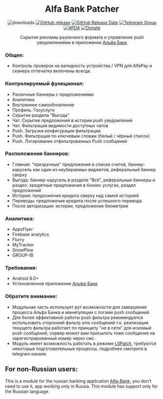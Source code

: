 <div align="center">
<h1>Alfa Bank Patcher</h1>

![downloads](https://img.shields.io/github/downloads/Xposed-Modules-Repo/ru.bluecat.alfabankpatcher/total)
[![GitHub release](https://img.shields.io/github/v/release/Xposed-Modules-Repo/ru.bluecat.alfabankpatcher)](https://github.com/Xposed-Modules-Repo/ru.bluecat.alfabankpatcher/releases)
[![GitHub Release Date](https://img.shields.io/github/release-date/Xposed-Modules-Repo/ru.bluecat.alfabankpatcher)](https://github.com/Xposed-Modules-Repo/ru.bluecat.alfabankpatcher/releases)
[![Telegram Group](https://img.shields.io/badge/Telegram-Group-blue.svg?logo=telegram)](https://t.me/lsposed_workshop)
[![4PDA](https://img.shields.io/badge/4PDA-Topic-blue)](https://4pda.to/forum/index.php?showtopic=603033&view=findpost&p=117766501)
[![Donate](https://img.shields.io/badge/Donate_Form-blue)](https://pay.cloudtips.ru/p/85f8cf00)

<p>Скрытие рекламы различного формата и управление push уведомлениями в приложении <a href="https://apps.rustore.ru/app/ru.alfabank.mobile.android">Альфа Банк</a></p>
</div>

### Общее:
- Контроль проверок на валидность устройства / VPN для AlfaPay и сканера отпечатка включены всегда.

### Контролируемый функционал:
- Различные баннеры с предложениями
- Аналитика
- Внутреннее самообновление
- Профиль. Госуслуги
- Скрытие раздела "Выгода"
- Чат. Скрытие предложений в истории push уведомлений
- Чат. Фильтрация видимости доступных чатов
- Push. Загрузка конфигурации фильтрации
- Push. Фильтрация по ключевым словам (белый / чёрный список)
- Push. Логирование отфильтрованных Push сообщений

### Расположения баннеров:
- Главная: "призрачные" предложения в списке счетов, баннер-карусель как один из неубираемых виджетов, реферальный баннер сверху
- Выгода: баннер-карусель в разделе "Всё", реферальные баннеры и раздел, кредитные предложения в бизнес услугах, раздел предложений
- История: предложения кредита сверху над самой историей
- Переводы: предложение кредита после успешного перевода
- После авторизации: истории, предложение биометрии

### Аналитика:
- AppsFlyer
- Firebase analytics
- Flurry
- MyTracker
- SnowPlow
- GROUP-IB

### Требования:
- Android 8.0+
- Установленное приложение [Альфа-Банк](https://www.rustore.ru/catalog/app/ru.alfabank.mobile.android)

### Обратите внимание:
- Модульная часть использует рут возможности для завершения процесса Альфа Банка и манипуляции с логами push сообщений.
- Для более эффективной работы push фильтра рекомендуется использовать сторонний фильтр sms сообщений т.к. реализация текущего фильтра работает по принципу "не в сети" для искомый push сообщений, сервер может вам присылать тоже сообщение на зарегистрированный номер через смс.
- Модуль имеет возможность работать в режиме [LSPatch](https://github.com/JingMatrix/LSPatch), требуются некоторые подготовительные процессы, подробнее смотрите в telegram канале.

## For non-Russian users:
This is a module for the russian banking application [Alfa-Bank](https://www.rustore.ru/catalog/app/ru.alfabank.mobile.android), you don't need to use it, app working only in Russia. This module has support only for the Russian language.
